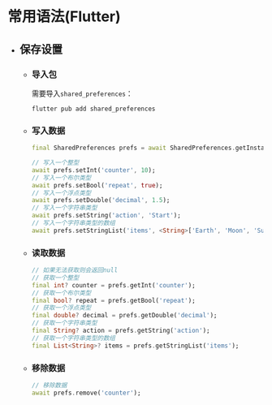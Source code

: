 # 常用语法(Flutter)

- ## 保存设置

  - ### 导入包
  
    需要导入`shared_preferences`：
  
    ```shell
    flutter pub add shared_preferences
    ```
  
  - ### 写入数据
  
    ```dart
    final SharedPreferences prefs = await SharedPreferences.getInstance();
    
    // 写入一个整型
    await prefs.setInt('counter', 10);
    // 写入一个布尔类型
    await prefs.setBool('repeat', true);
    // 写入一个浮点类型
    await prefs.setDouble('decimal', 1.5);
    // 写入一个字符串类型
    await prefs.setString('action', 'Start');
    // 写入一个字符串类型的数组
    await prefs.setStringList('items', <String>['Earth', 'Moon', 'Sun']);
    ```
  
  - ### 读取数据
  
    ```dart
    // 如果无法获取则会返回null
    // 获取一个整型
    final int? counter = prefs.getInt('counter');
    // 获取一个布尔类型
    final bool? repeat = prefs.getBool('repeat');
    // 获取一个浮点类型
    final double? decimal = prefs.getDouble('decimal');
    // 获取一个字符串类型
    final String? action = prefs.getString('action');
    // 获取一个字符串类型的数组
    final List<String>? items = prefs.getStringList('items');
    ```
  
  - ### 移除数据
  
    ```dart
    // 移除数据
    await prefs.remove('counter');
    ```
  
    

